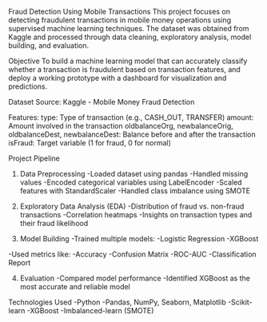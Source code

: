 Fraud Detection Using Mobile Transactions
This project focuses on detecting fraudulent transactions in mobile money operations using supervised machine learning techniques. The dataset was obtained from Kaggle and processed through data cleaning, exploratory analysis, model building, and evaluation.

Objective
To build a machine learning model that can accurately classify whether a transaction is fraudulent based on transaction features, and deploy a working prototype with a dashboard for visualization and predictions.

Dataset
Source: Kaggle - Mobile Money Fraud Detection

Features:
type: Type of transaction (e.g., CASH_OUT, TRANSFER)
amount: Amount involved in the transaction
oldbalanceOrg, newbalanceOrig, oldbalanceDest, newbalanceDest: Balance before and after the transaction
isFraud: Target variable (1 for fraud, 0 for normal)

Project Pipeline
1. Data Preprocessing
-Loaded dataset using pandas
-Handled missing values
-Encoded categorical variables using LabelEncoder
-Scaled features with StandardScaler
-Handled class imbalance using SMOTE

2. Exploratory Data Analysis (EDA)
-Distribution of fraud vs. non-fraud transactions
-Correlation heatmaps
-Insights on transaction types and their fraud likelihood

3. Model Building
-Trained multiple models:
  -Logistic Regression
  -XGBoost

-Used metrics like:
  -Accuracy
  -Confusion Matrix
  -ROC-AUC
  -Classification Report

4. Evaluation
-Compared model performance
-Identified XGBoost as the most accurate and reliable model

Technologies Used
-Python
-Pandas, NumPy, Seaborn, Matplotlib
-Scikit-learn
-XGBoost
-Imbalanced-learn (SMOTE)

